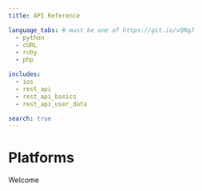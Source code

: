 ```yaml
---
title: API Reference

language_tabs: # must be one of https://git.io/vQNgJ
  - python
  - cURL
  - ruby
  - php

includes: 
  - ios
  - rest_api
  - rest_api_basics
  - rest_api_user_data

search: true
---
```


# Platforms

Welcome



